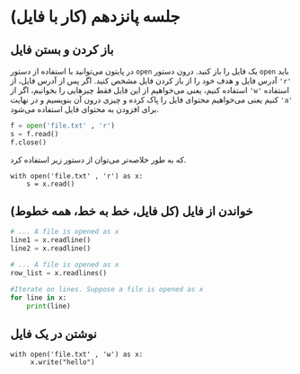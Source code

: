 # جلسه پانزدهم (کار با فایل)

## باز کردن و بستن فایل

در پایتون می‌توانید با استفاده از دستور `open` یک فایل را باز کنید. درون دستور `open` باید آدرس فایل و هدف خود را از باز کردن فایل مشخص کنید. اگر پس از آدرس فایل، از `'r'` استفاده کنیم، یعنی می‌خواهیم از این فایل فقط چیزهایی را بخوانیم، اگر از `'w'` استفاده کنیم یعنی می‌خواهیم محتوای فایل را پاک کرده و چیزی درون آن بنویسیم و در نهایت `'a'` برای افزودن به محتوای فایل استفاده می‌شود.
```python
f = open('file.txt' , 'r')
s = f.read()
f.close()
```
که به طور خلاصه‌تر می‌توان از دستور زیر استفاده کرد.
```
with open('file.txt' , 'r') as x:
    s = x.read()
```
## خواندن از فایل (کل فایل، خط به خط، همه خطوط)
```python
# ... A file is opened as x
line1 = x.readline()
line2 = x.readline()

# ... A file is opened as x
row_list = x.readlines()

#Iterate on lines. Suppose a file is opened as x
for line in x:
    print(line)
```
## نوشتن در یک فایل
```
with open('file.txt' , 'w') as x:
     x.write("hello")
```
